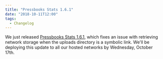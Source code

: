 ```yaml
---
title: "Pressbooks Stats 1.6.1"
date: "2018-10-11T12:00"
tags:
  - Changelog
---
```


We just released
[Pressbooks Stats 1.6.1](/docs/changelog/pressbooks-stats/#1-6-1),
which fixes an issue with retrieving network storage when the uploads directory is a
symbolic link. We'll be deploying this update to all our hosted networks by Wednesday,
October 17th.
